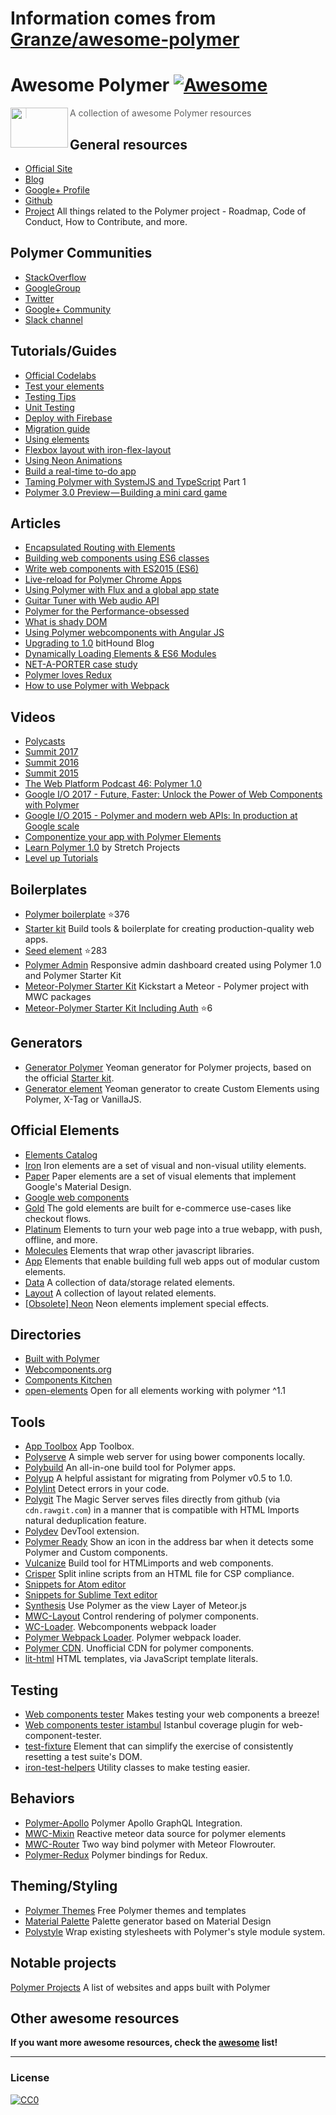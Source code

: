 # Information comes from [Granze/awesome-polymer](https://github.com/Granze/awesome-polymer)
# Awesome Polymer [![Awesome](https://cdn.rawgit.com/sindresorhus/awesome/d7305f38d29fed78fa85652e3a63e154dd8e8829/media/badge.svg)](https://github.com/sindresorhus/awesome)
<a href="https://www.polymer-project.org"><img src="https://www.polymer-project.org/images/logos/p-logo.png" align="left" height="64" width="92"></a>
> A collection of awesome Polymer resources

## General resources
* [Official Site](https://www.polymer-project.org)
* [Blog](https://blog.polymer-project.org/)
* [Google+ Profile](https://plus.google.com/+PolymerProject/)
* [Github](https://github.com/polymer)
* [Project](https://github.com/polymer/project) All things related to the Polymer project - Roadmap, Code of Conduct, How to Contribute, and more.

## Polymer Communities
* [StackOverflow](http://stackoverflow.com/questions/tagged/polymer)
* [GoogleGroup](https://groups.google.com/forum/#!forum/polymer-dev)
* [Twitter](https://twitter.com/polymer)
* [Google+ Community](https://plus.google.com/u/1/communities/115626364525706131031)
* [Slack channel](http://polymer-slack.herokuapp.com/)

## Tutorials/Guides
* [Official Codelabs](https://codelabs.developers.google.com/polymer-summit)
* [Test your elements](https://www.polymer-project.org/2.0/docs/tools/tests)
* [Testing Tips](https://medium.com/google-developer-experts/polymer-testing-tips-f217ba94a64)
* [Unit Testing](https://medium.com/@granze/polymer-unit-testing-d6a69910dc31)
* [Deploy with Firebase](https://www.polymer-project.org/2.0/start/toolbox/deploy)
* [Migration guide](https://www.polymer-project.org/1.0/docs/migration.html)
* [Using elements](https://elements.polymer-project.org/guides/using-elements)
* [Flexbox layout with iron-flex-layout](https://elements.polymer-project.org/guides/flex-layout)
* [Using Neon Animations](https://elements.polymer-project.org/guides/using-neon-animations)
* [Build a real-time to-do app](https://scotch.io/tutorials/build-a-real-time-polymer-to-do-app)
* [Taming Polymer with SystemJS and TypeScript](http://blog.charto.net/typescript/Taming-Polymer-with-SystemJS-and-TypeScript-part-1/) Part 1
* [Polymer 3.0 Preview — Building a mini card game](https://medium.com/@jecelynyeen/polymer-3-0-preview-building-a-mini-card-game-ce8948265fd6)

## Articles
* [Encapsulated Routing with Elements](https://www.polymer-project.org/1.0/articles/routing.html)
* [Building web components using ES6 classes](https://www.polymer-project.org/1.0/articles/es6.html)
* [Write web components with ES2015 (ES6)](http://www.revillweb.com/tutorials/web-components-with-es2015-es6/)
* [Live-reload for Polymer Chrome Apps](http://codingwithgerwin.blogspot.it/2015/07/live-reload-for-polymer-chrome-apps.html)
* [Using Polymer with Flux and a global app state](http://paulusschoutsen.nl/blog/2015/07/using-polymer-with-flux-and-a-global-app-state/)
* [Guitar Tuner with Web audio API](https://aerotwist.com/blog/guitar-tuner/)
* [Polymer for the Performance-obsessed](https://aerotwist.com/blog/polymer-for-the-performance-obsessed/)
* [What is shady DOM](https://www.polymer-project.org/1.0/articles/shadydom.html)
* [Using Polymer webcomponents with Angular JS](http://jcrowther.io/2015/05/26/using-polymer-webcomponents-with-angular-js/)
* [Upgrading to 1.0](https://www.bithound.io/blog/post/upgrading-to-polymer-10) bitHound Blog
* [Dynamically Loading Elements & ES6 Modules](http://addyosmani.github.io/webcomponent-samples/polymer/modules/)
* [NET-A-PORTER case study](https://developers.google.com/web/showcase/case-study/net-a-porter)
* [Polymer loves Redux](https://medium.com/collaborne-engineering/polymer-loves-redux-f89a863394d9#.7f4z92ppy)
* [How to use Polymer with Webpack](https://medium.com/dev-channel/how-to-use-polymer-with-webpack-b41812d78b15)

## Videos
* [Polycasts](https://www.youtube.com/playlist?list=PLOU2XLYxmsII5c3Mgw6fNYCzaWrsM3sMN)
* [Summit 2017](https://www.youtube.com/watch?v=TDpiyrcOO30&list=PLNYkxOF6rcIDP0PqVaJxqNWwIgvoEPzJi)
* [Summit 2016](https://www.youtube.com/watch?v=0iM0DZjYGqg&list=PLNYkxOF6rcICc687SxHQRuo9TVNOJelSZ)
* [Summit 2015](https://www.youtube.com/playlist?list=PLNYkxOF6rcICdISJclfQhj2S8QZGjXV8J)
* [The Web Platform Podcast 46: Polymer 1.0](https://www.youtube.com/watch?v=d9tNO3n0RlM)
* [Google I/O 2017 - Future, Faster: Unlock the Power of Web Components with Polymer](https://www.youtube.com/watch?v=cuoZenpQveQ)
* [Google I/O 2015 - Polymer and modern web APIs: In production at Google scale](https://www.youtube.com/watch?v=fD2As5RmM8Q)
* [Componentize your app with Polymer Elements](https://youtu.be/7WgEuNZCCHk)
* [Learn Polymer 1.0](https://www.youtube.com/playlist?list=PLPaj_o9gjMYll0sSb47TrzQCjIo5iqQZm) by Stretch Projects
* [Level up Tutorials](https://www.youtube.com/playlist?list=PLLnpHn493BHGhoGAb2PRKzv4Zw3QoatK-)

## Boilerplates
* [Polymer boilerplate](https://github.com/webcomponents/polymer-boilerplate) :star:376
* [Starter kit](https://developers.google.com/web/tools/polymer-starter-kit/) Build tools & boilerplate for creating production-quality web apps.
* [Seed element](https://github.com/polymerlabs/seed-element) :star:283
* [Polymer Admin](https://github.com/akveo/polymer-admin) Responsive admin dashboard created using Polymer 1.0 and Polymer Starter Kit
* [Meteor-Polymer Starter Kit](https://github.com/aruntk/kickstart-meteor-polymer) Kickstart a Meteor - Polymer project with MWC packages
* [Meteor-Polymer Starter Kit Including Auth](https://github.com/aruntk/kickstart-meteor-polymer-with-auth) :star:6

## Generators
* [Generator Polymer](https://github.com/yeoman/generator-polymer) Yeoman generator for Polymer projects, based on the official [Starter kit](https://developers.google.com/web/tools/polymer-starter-kit/).
* [Generator element](https://www.npmjs.com/package/generator-element) Yeoman generator to create Custom Elements using Polymer, X-Tag or VanillaJS.

## Official Elements
* [Elements Catalog](https://www.webcomponents.org/collection/Polymer/elements)
 * [Iron](https://www.webcomponents.org/collection/PolymerElements/iron-elements) Iron elements are a set of visual and non-visual utility elements.
 * [Paper](https://www.webcomponents.org/collection/PolymerElements/paper-elements) Paper elements are a set of visual elements that implement Google's Material Design.
 * [Google web components](https://www.webcomponents.org/collection/GoogleWebComponents/google-web-components)
 * [Gold](https://www.webcomponents.org/collection/PolymerElements/gold-elements) The gold elements are built for e-commerce use-cases like checkout flows.
 * [Platinum](https://www.webcomponents.org/collection/PolymerElements/platinum-elements) Elements to turn your web page into a true webapp, with push, offline, and more.
 * [Molecules](https://www.webcomponents.org/collection/PolymerElements/molecules) Elements that wrap other javascript libraries.
 * [App](https://www.webcomponents.org/collection/PolymerElements/app-elements) Elements that enable building full web apps out of modular custom elements.
 * [Data](https://www.webcomponents.org/collection/PolymerElements/data-elements) A collection of data/storage related elements.
 * [Layout](https://www.webcomponents.org/collection/PolymerElements/layout-elements) A collection of layout related elements.
 * [[Obsolete] Neon](https://elements.polymer-project.org/browse?package=neon-elements) Neon elements implement special effects.

## Directories
* [Built with Polymer](http://builtwithpolymer.org/)
* [Webcomponents.org](https://webcomponents.org/)
* [Components Kitchen](http://component.kitchen/)
* [open-elements](http://open-elements.org) Open for all elements working with polymer ^1.1

## Tools
* [App Toolbox](https://www.polymer-project.org/2.0/toolbox/) App Toolbox.
* [Polyserve](https://github.com/polymerlabs/polyserve) A simple web server for using bower components locally.
* [Polybuild](https://github.com/PolymerLabs/polybuild) An all-in-one build tool for Polymer apps.
* [Polyup](https://github.com/PolymerLabs/polyup) A helpful assistant for migrating from Polymer v0.5 to 1.0.
* [Polylint](https://github.com/PolymerLabs/polylint) Detect errors in your code.
* [Polygit](http://polygit.org/) The Magic Server serves files directly from github (via ```cdn.rawgit.com```) in a manner that is compatible with HTML Imports natural deduplication feature.
* [Polydev](https://github.com/PolymerLabs/polydev) DevTool extension.
* [Polymer Ready](https://chrome.google.com/webstore/detail/polymer-ready/aaifiopbmiecbpladpjaoemohhfjcbdk) Show an icon in the address bar when it detects some Polymer and Custom components.
* [Vulcanize](https://github.com/Polymer/vulcanize) Build tool for HTMLimports and web components.
* [Crisper](https://github.com/PolymerLabs/crisper) Split inline scripts from an HTML file for CSP compliance.
* [Snippets for Atom editor](https://atom.io/packages/polymer-snippets)
* [Snippets for Sublime Text editor](https://packagecontrol.io/packages/Polymer%20%26%20Web%20Component%20Snippets)
* [Synthesis](https://github.com/meteorwebcomponents/synthesis) Use Polymer as the view Layer of Meteor.js
* [MWC-Layout](https://github.com/meteorwebcomponents/layout) Control rendering of polymer components.
* [WC-Loader](https://github.com/aruntk/wc-loader). Webcomponents webpack loader
* [Polymer Webpack Loader](https://github.com/webpack-contrib/polymer-webpack-loader). Polymer webpack loader.
* [Polymer CDN](https://github.com/download/polymer-cdn). Unofficial CDN for polymer components.
* [lit-html](https://github.com/Polymer/lit-html) HTML templates, via JavaScript template literals.

## Testing
* [Web components tester](https://github.com/Polymer/web-component-tester) Makes testing your web components a breeze!
* [Web components tester istambul](https://github.com/thedeeno/web-component-tester-istanbul) Istanbul coverage plugin for web-component-tester.
* [test-fixture](https://github.com/PolymerElements/test-fixture) Element that can simplify the exercise of consistently resetting a test suite's DOM.
* [iron-test-helpers](https://github.com/PolymerElements/iron-test-helpers) Utility classes to make testing easier.

## Behaviors
* [Polymer-Apollo](https://github.com/aruntk/polymer-apollo) Polymer Apollo GraphQL Integration.
* [MWC-Mixin](https://github.com/meteorwebcomponents/mixin) Reactive meteor data source for polymer elements
* [MWC-Router](https://github.com/meteorwebcomponents/router) Two way bind polymer with Meteor Flowrouter.
* [Polymer-Redux](https://github.com/tur-nr/polymer-redux) Polymer bindings for Redux.

## Theming/Styling
* [Polymer Themes](https://polymerthemes.com/) Free Polymer themes and templates
* [Material Palette](https://www.materialpalette.com/) Palette generator based on Material Design
* [Polystyle](https://poly-style.appspot.com/demo/) Wrap existing stylesheets with Polymer's style module system.

## Notable projects
[Polymer Projects](https://github.com/abdonrd/PolymerProjects) A list of websites and apps built with Polymer


## Other awesome resources
**If you want more awesome resources, check the [awesome](https://github.com/sindresorhus/awesome) list!**

---

### License

[![CC0](http://i.creativecommons.org/p/zero/1.0/88x31.png)](http://creativecommons.org/publicdomain/zero/1.0/)

